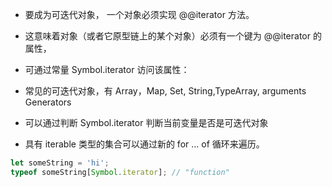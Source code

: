 - 要成为可迭代对象， 一个对象必须实现 @@iterator 方法。
- 这意味着对象（或者它原型链上的某个对象）必须有一个键为 @@iterator 的属性，
- 可通过常量 Symbol.iterator 访问该属性：

- 常见的可迭代对象，有 Array，Map, Set, String,TypeArray, arguments Generators
- 可以通过判断 Symbol.iterator 判断当前变量是否是可迭代对象
- 具有 iterable 类型的集合可以通过新的 for ... of 循环来遍历。

```js
let someString = 'hi';
typeof someString[Symbol.iterator]; // "function"
```
